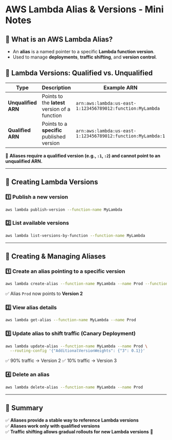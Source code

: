 # AWS Lambda Alias & Versions - Mini Notes

## 📌 What is an AWS Lambda Alias?
- An **alias** is a named pointer to a specific **Lambda function version**.
- Used to manage **deployments**, **traffic shifting**, and **version control**.

## 📌 Lambda Versions: Qualified vs. Unqualified
| Type                  | Description                                      | Example ARN |
|----------------------|------------------------------------------------|------------|
| **Unqualified ARN**  | Points to the **latest** version of a function | `arn:aws:lambda:us-east-1:123456789012:function:MyLambda` |
| **Qualified ARN**    | Points to a **specific** published version | `arn:aws:lambda:us-east-1:123456789012:function:MyLambda:1` |

🔴 **Aliases require a qualified version (e.g., `:1`, `:2`) and cannot point to an unqualified ARN.**

---

## 📌 Creating Lambda Versions
### 1️⃣ Publish a new version
```sh
aws lambda publish-version --function-name MyLambda
```
### 2️⃣ List available versions
```sh
aws lambda list-versions-by-function --function-name MyLambda
```

---

## 📌 Creating & Managing Aliases
### 1️⃣ Create an alias pointing to a specific version
```sh
aws lambda create-alias --function-name MyLambda --name Prod --function-version 2
```
✅ Alias `Prod` now points to **Version 2**

### 2️⃣ View alias details
```sh
aws lambda get-alias --function-name MyLambda --name Prod
```

### 3️⃣ Update alias to shift traffic (Canary Deployment)
```sh
aws lambda update-alias --function-name MyLambda --name Prod \
  --routing-config '{"AdditionalVersionWeights": {"3": 0.1}}'
```
✅ 90% traffic → Version 2
✅ 10% traffic → Version 3

### 4️⃣ Delete an alias
```sh
aws lambda delete-alias --function-name MyLambda --name Prod
```

---

## 📌 Summary
✅ **Aliases provide a stable way to reference Lambda versions**  
✅ **Aliases work only with qualified versions**  
✅ **Traffic shifting allows gradual rollouts for new Lambda versions** 🚀

